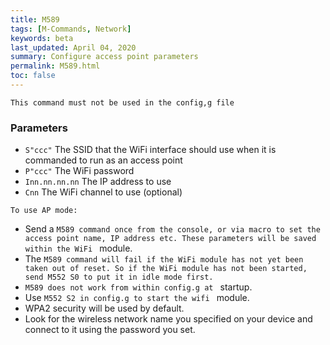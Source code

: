 ```yaml
---
title: M589
tags: [M-Commands, Network] 
keywords: beta 
last_updated: April 04, 2020 
summary: Configure access point parameters 
permalink: M589.html
toc: false 
---
```



`This command must not be used in the config,g file`

### Parameters

* `S"ccc"` The SSID that the WiFi interface should use when it is commanded to run as an access point
* `P"ccc"` The WiFi password
* `Inn.nn.nn.nn` The IP address to use
* `Cnn` The WiFi channel to use (optional)

`To use AP mode:`

* Send a ` M589 command once from the console, or via macro to set the access point name, IP address etc. These parameters will be saved within the WiFi  ` module.
* The ` M589 command will fail if the WiFi module has not yet been taken out of reset. So if the WiFi module has not been started, send M552 S0 to put it in idle mode first.  ` 
* ` M589 does not work from within config.g at  ` startup.
* Use ` M552 S2 in config.g to start the wifi  ` module.
* WPA2 security will be used by default.
* Look for the wireless network name you specified on your device and connect to it using the password you set. 

